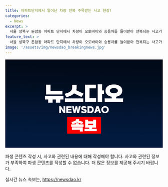 ```yaml
---
title: 아파트단지에서 일어난 차량 전복 주목받는 사고 현장!
categories:
  - News
excerpt: >
  서울 성북구 돈암동 아파트 단지에서 차량이 오토바이와 승용차를 들이받아 전복되는 사고가 발생했다. 사고로 운전자와 승객들 4명이 다쳐 병원으로 이송됐으며, 소방대원들이 현재 사고 수습 중이다. (150자)
feature_text: >
  서울 성북구 돈암동 아파트 단지에서 차량이 오토바이와 승용차를 들이받아 전복되는 사고가 발생했다. 사고로 운전자와 승객들 4명이 다쳐 병원으로 이송됐으며, 소방대원들이 현재 사고 수습 중이다. (150자)
image: '/assets/img/newsdao_breakingnews.jpg'
---
```


<p><img src="/assets/img/newsdao_breakingnews.jpg" alt="ranknews 속보" /></p>

<p>파생 콘텐츠 작성 시, 사고와 관련된 내용에 대해 작성해야 합니다. 사고와 관련된 정보가 부족하여 파생 콘텐츠를 작성할 수 없습니다. 더 많은 정보를 제공해 주시기 바랍니다.</p>
실시간 뉴스 속보는, <a href="https://newsdao.kr" rel="dofollow">https://newsdao.kr</a>


